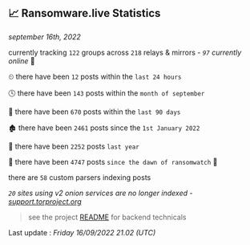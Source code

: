 
## 📈 Ransomware.live Statistics
_september 16th, 2022_

currently tracking `122` groups across `218` relays & mirrors - _`97` currently online_ 📡

⏲ there have been `12` posts within the `last 24 hours`

🕓 there have been `143` posts within the `month of september`

📅 there have been `670` posts within the `last 90 days`

🏚 there have been `2461` posts since the `1st January 2022`

🚀 there have been `2252` posts `last year`

🦕 there have been `4747` posts `since the dawn of ransomwatch` 🐣

there are `58` custom parsers indexing posts

_`20` sites using v2 onion services are no longer indexed - [support.torproject.org](https://support.torproject.org/onionservices/v2-deprecation/)_

> see the project [README](https://github.com/jmousqueton/ransomwatch#readme) for backend technicals



Last update : _Friday 16/09/2022 21.02 (UTC)_

